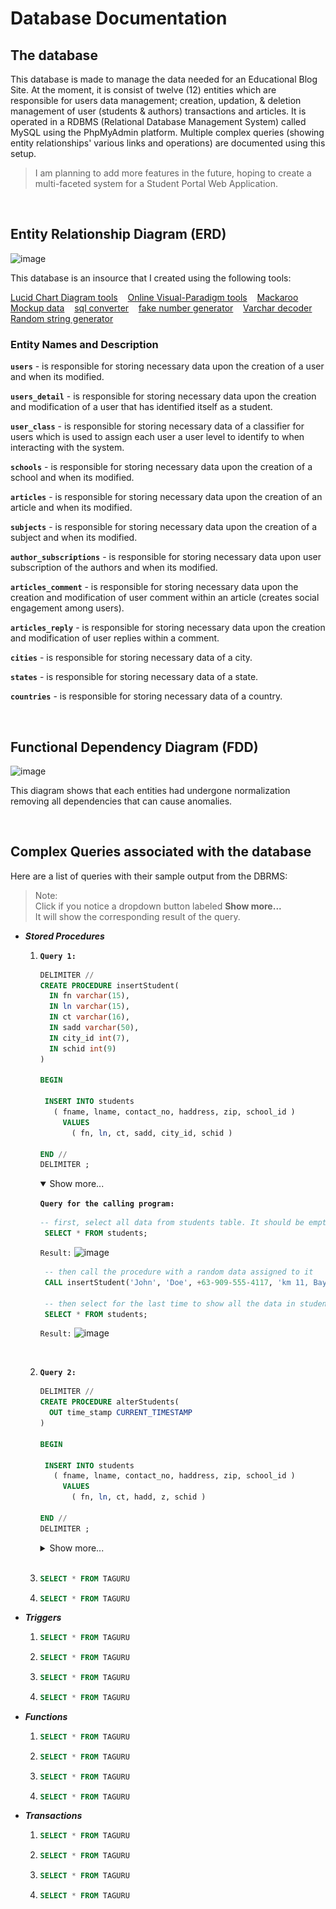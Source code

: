 # Database Documentation

## The database

This database is made to manage the data needed for an Educational Blog Site. At the moment, it is consist of twelve (12) entities which are responsible for users data management; creation, updation, & deletion management of user (students & authors) transactions and articles. It is operated in a RDBMS (Relational Database Management System) called MySQL using the PhpMyAdmin platform. Multiple complex queries (showing entity relationships' various links and operations) are documented using this setup.

>I am planning to add more features in the future, hoping to create a multi-faceted system for a Student Portal Web Application.

<br>

## Entity Relationship Diagram (ERD)

![image](https://github.com/centino90/Advance-Database-Documentation/blob/main/img/ERD.svg)

This database is an insource that I created using the following tools:

<a href="https://lucid.app/" target="_blank">Lucid Chart Diagram tools</a> &nbsp;&nbsp; <a href="http://online.visual-paradigm.com/" target="_blank">Online Visual-Paradigm tools</a> &nbsp;&nbsp; <a href="https://www.mockaroo.com/" target="_blank">Mackaroo Mockup data</a> &nbsp;&nbsp; <a href="https://www.convertcsv.com/csv-to-sql.htm" target="_blank">sql converter</a> &nbsp;&nbsp; <a href="https://fakenumber.net/phone-number/philippines" target="_blank">fake number generator</a> &nbsp;&nbsp; <a href="https://www.dcode.fr/values-separation" target="_blank">Varchar decoder</a> &nbsp;&nbsp; <a href="https://www.random.org/strings/?mode=advanced" target="_blank">Random string generator</a>

### Entity Names and Description

**`users`** - is responsible for storing necessary data upon the creation of a user and when its modified.

**`users_detail`** - is responsible for storing necessary data upon the creation and modification of a user that has identified itself as a student.

**`user_class`** - is responsible for storing necessary data of a classifier for users which is used to assign each user a user level to identify to when interacting with the system.

**`schools`** - is responsible for storing necessary data upon the creation of a school and when its modified.

**`articles`** - is responsible for storing necessary data upon the creation of an article and when its modified.

**`subjects`** - is responsible for storing necessary data upon the creation of a subject and when its modified.

**`author_subscriptions`** - is responsible for storing necessary data upon user subscription of the authors and when its modified.

**`articles_comment`** - is responsible for storing necessary data upon the creation and modification of user comment within an article (creates social engagement among users).

**`articles_reply`** - is responsible for storing necessary data upon the creation and modification of user replies within a comment.

**`cities`** - is responsible for storing necessary data of a city.

**`states`** - is responsible for storing necessary data of a state.

**`countries`** - is responsible for storing necessary data of a country.

<br />

## Functional Dependency Diagram (FDD)

![image](https://github.com/centino90/Advance-Database-Documentation/blob/main/img/FDD.svg)

This diagram shows that each entities had undergone normalization removing all dependencies that can cause anomalies.

<br />

## Complex Queries associated with the database

Here are a list of queries with their sample output from the DBRMS: 
<br>

><p>Note:<br>Click if you notice a dropdown button labeled <b>Show more...</b> <br> It will show the corresponding result of the query.
</p>


* ***Stored Procedures***
    1. **`Query 1: `**
       ```SQL
       DELIMITER //
       CREATE PROCEDURE insertStudent(
         IN fn varchar(15),
         IN ln varchar(15),
         IN ct varchar(16),
         IN sadd varchar(50),
         IN city_id int(7),
         IN schid int(9)
       )

       BEGIN

        INSERT INTO students 
          ( fname, lname, contact_no, haddress, zip, school_id ) 
            VALUES
              ( fn, ln, ct, sadd, city_id, schid )

       END //
       DELIMITER ;
       ```
       <details open>
       <summary>Show more...</summary>

       **`Query for the calling program:`**
       ```SQL
       -- first, select all data from students table. It should be empty.
        SELECT * FROM students;
       ```
       `Result:`
       ![image](https://github.com/centino90/Advance-Database-Documentation/blob/main/img/stored_procedures/spp1.svg)

       ```SQL
        -- then call the procedure with a random data assigned to it
        CALL insertStudent('John', 'Doe', +63-909-555-4117, 'km 11, Bayview, Sasa, Davao City', 1000000001, 100000005);

        -- then select for the last time to show all the data in students table after the procedure was called
        SELECT * FROM students;
       ```
       `Result:`
       ![image](https://github.com/centino90/Advance-Database-Documentation/blob/main/img/stored_procedures/sp1-2.PNG)
        </details>
       
       <br>

    2. **`Query 2: `**
       ```SQL
       DELIMITER //
       CREATE PROCEDURE alterStudents(
         OUT time_stamp CURRENT_TIMESTAMP
       )

       BEGIN

        INSERT INTO students 
          ( fname, lname, contact_no, haddress, zip, school_id ) 
            VALUES
              ( fn, ln, ct, hadd, z, schid )

       END //
       DELIMITER ;
       ```
       <details>
       <summary>Show more...</summary>

        **`Query for the calling program:`**
        ```SQL
        -- first, select all data from students table. It should be empty.
          SELECT * FROM students
        ```
        ![image](https://github.com/centino90/Advance-Database-Documentation/blob/main/img/stored_procedures/sp1-1.PNG)

        ```SQL
          -- then call the procedure with a random data assigned to it
          CALL insertStudent('John', 'Doe', 639154485321, 'km 11, Bayview, Sasa, Davao City', 8000, 1011);

          -- then select for the last time to show all the data in students table after the procedure was called
          SELECT * FROM students
        ```
        `Result:`
        ![image](https://github.com/centino90/Advance-Database-Documentation/blob/main/img/stored_procedures/sp1-2.PNG)
        </details>

        <br>

    3. ```SQL
       SELECT * FROM TAGURU
       ```
    4. ```SQL
       SELECT * FROM TAGURU
       ```

* ***Triggers*** 
    1. ```SQL
       SELECT * FROM TAGURU
       ```
    2. ```SQL
       SELECT * FROM TAGURU
       ```
    3. ```SQL
       SELECT * FROM TAGURU
       ```
    4. ```SQL
       SELECT * FROM TAGURU
       ```

* ***Functions*** 
    1. ```SQL
       SELECT * FROM TAGURU
       ```
    2. ```SQL
       SELECT * FROM TAGURU
       ```
    3. ```SQL
       SELECT * FROM TAGURU
       ```
    4. ```SQL
       SELECT * FROM TAGURU
       ```
       
* ***Transactions*** 
    1. ```SQL
       SELECT * FROM TAGURU
       ```
    2. ```SQL
       SELECT * FROM TAGURU
       ```
    3. ```SQL
       SELECT * FROM TAGURU
       ```
    4. ```SQL
       SELECT * FROM TAGURU
       ```